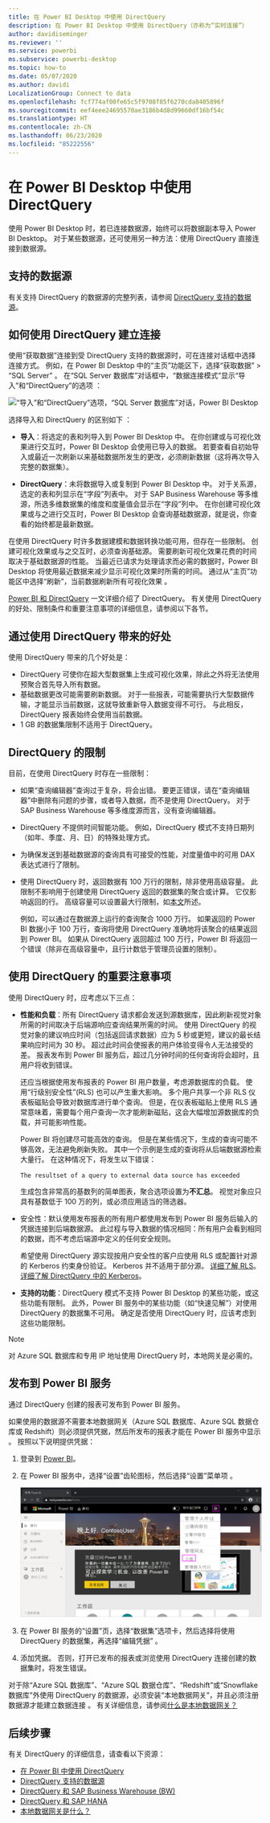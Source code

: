 ```yaml
---
title: 在 Power BI Desktop 中使用 DirectQuery
description: 在 Power BI Desktop 中使用 DirectQuery（亦称为“实时连接”）
author: davidiseminger
ms.reviewer: ''
ms.service: powerbi
ms.subservice: powerbi-desktop
ms.topic: how-to
ms.date: 05/07/2020
ms.author: davidi
LocalizationGroup: Connect to data
ms.openlocfilehash: fcf774af00fe65c5f9708f85f6270cda8405896f
ms.sourcegitcommit: eef4eee24695570ae3186b4d8d99660df16bf54c
ms.translationtype: HT
ms.contentlocale: zh-CN
ms.lasthandoff: 06/23/2020
ms.locfileid: "85222556"
---
```

# <a name="use-directquery-in-power-bi-desktop"></a>在 Power BI Desktop 中使用 DirectQuery
使用 Power BI Desktop 时，若已连接数据源，始终可以将数据副本导入 Power BI Desktop。 对于某些数据源，还可使用另一种方法：使用 DirectQuery 直接连接到数据源。

## <a name="supported-data-sources"></a>支持的数据源
有关支持 DirectQuery 的数据源的完整列表，请参阅 [DirectQuery 支持的数据源](power-bi-data-sources.md)。

## <a name="how-to-connect-using-directquery"></a>如何使用 DirectQuery 建立连接
使用“获取数据”连接到受 DirectQuery 支持的数据源时，可在连接对话框中选择连接方式。 例如，在 Power BI Desktop 中的“主页”功能区下，选择“获取数据” > “SQL Server”  。 在“SQL Server 数据库”对话框中，“数据连接模式”显示“导入”和“DirectQuery”的选项   ：

![“导入”和“DirectQuery”选项，“SQL Server 数据库”对话，Power BI Desktop](media/desktop-use-directquery/directquery_sqlserverdb.png)

选择导入和 DirectQuery 的区别如下 ：

- **导入**：将选定的表和列导入到 Power BI Desktop 中。 在你创建或与可视化效果进行交互时，Power BI Desktop 会使用已导入的数据。 若要查看自初始导入或最近一次刷新以来基础数据所发生的更改，必须刷新数据（这将再次导入完整的数据集）。

- **DirectQuery**：未将数据导入或复制到 Power BI Desktop 中。 对于关系源，选定的表和列显示在“字段”列表中。 对于 SAP Business Warehouse 等多维源，所选多维数据集的维度和度量值会显示在“字段”列中。 在你创建可视化效果或与之进行交互时，Power BI Desktop 会查询基础数据源，就是说，你查看的始终都是最新数据。

在使用 DirectQuery 时许多数据建模和数据转换功能可用，但存在一些限制。 创建可视化效果或与之交互时，必须查询基础源。 需要刷新可视化效果花费的时间取决于基础数据源的性能。 当最近已请求为处理请求而必需的数据时，Power BI Desktop 将使用最近数据来减少显示可视化效果时所需的时间。 通过从“主页”功能区中选择“刷新”，当前数据刷新所有可视化效果 。

[Power BI 和 DirectQuery](desktop-directquery-about.md) 一文详细介绍了 DirectQuery。 有关使用 DirectQuery 的好处、限制条件和重要注意事项的详细信息，请参阅以下各节。

## <a name="benefits-of-using-directquery"></a>通过使用 DirectQuery 带来的好处
使用 DirectQuery 带来的几个好处是：

- DirectQuery 可使你在超大型数据集上生成可视化效果，除此之外将无法使用预聚合首先导入所有数据。
- 基础数据更改可能需要刷新数据。 对于一些报表，可能需要执行大型数据传输，才能显示当前数据，这就导致重新导入数据变得不可行。 与此相反，DirectQuery 报表始终会使用当前数据。
- 1 GB 的数据集限制不适用于 DirectQuery。

## <a name="limitations-of-directquery"></a>DirectQuery 的限制
目前，在使用 DirectQuery 时存在一些限制：

- 如果“查询编辑器”查询过于复杂，将会出错。 要更正错误，请在“查询编辑器”中删除有问题的步骤，或者导入数据，而不是使用 DirectQuery。 对于 SAP Business Warehouse 等多维度源而言，没有查询编辑器。

- DirectQuery 不提供时间智能功能。 例如，DirectQuery 模式不支持日期列（如年、季度、月、日）的特殊处理方式。

- 为确保发送到基础数据源的查询具有可接受的性能，对度量值中的可用 DAX 表达式进行了限制。

- 使用 DirectQuery 时，返回数据有 100 万行的限制，除非使用高级容量。 此限制不影响用于创建使用 DirectQuery 返回的数据集的聚合或计算。 它仅影响返回的行。 高级容量可以设置最大行限制，如[本文](https://powerbi.microsoft.com/blog/five-new-power-bi-premium-capacity-settings-is-available-on-the-portal-preloaded-with-default-values-admin-can-review-and-override-the-defaults-with-their-preference-to-better-fence-their-capacity/)所述。 

    例如，可以通过在数据源上运行的查询聚合 1000 万行。 如果返回的 Power BI 数据小于 100 万行，查询将使用 DirectQuery 准确地将该聚合的结果返回到 Power BI。 如果从 DirectQuery 返回超过 100 万行，Power BI 将返回一个错误（除非在高级容量中，且行计数低于管理员设置的限制）。


## <a name="important-considerations-when-using-directquery"></a>使用 DirectQuery 的重要注意事项
使用 DirectQuery 时，应考虑以下三点：

- **性能和负载**：所有 DirectQuery 请求都会发送到源数据库，因此刷新视觉对象所需的时间取决于后端源响应查询结果所需的时间。 使用 DirectQuery 的视觉对象的建议响应时间（包括返回请求数据）应为 5 秒或更短，建议的最长结果响应时间为 30 秒。 超过此时间会使报表的用户体验变得令人无法接受的差。 报表发布到 Power BI 服务后，超过几分钟时间的任何查询将会超时，且用户将收到错误。
  
    还应当根据使用发布报表的 Power BI 用户数量，考虑源数据库的负载。 使用“行级别安全性”(RLS) 也可以产生重大影响。 多个用户共享一个非 RLS 仪表板磁贴会导致对数据库进行单个查询。 但是，在仪表板磁贴上使用 RLS 通常意味着，需要每个用户查询一次才能刷新磁贴，这会大幅增加源数据库的负载，并可能影响性能。
  
    Power BI 将创建尽可能高效的查询。 但是在某些情况下，生成的查询可能不够高效，无法避免刷新失败。 其中一个示例是生成的查询将从后端数据源检索大量行。 在这种情况下，将发生以下错误：

    ```output
    The resultset of a query to external data source has exceeded
    ```
  
    生成包含非常高的基数列的简单图表，聚合选项设置为**不汇总**。 视觉对象应只具有基数低于 100 万的列，或必须应用适当的筛选器。

- 安全性：默认使用发布报表的所有用户都使用发布到 Power BI 服务后输入的凭据连接到后端数据源。 此过程与导入数据的情况相同：所有用户会看到相同的数据，而不考虑后端源中定义的任何安全规则。

    希望使用 DirectQuery 源实现按用户安全性的客户应使用 RLS 或配置针对源的 Kerberos 约束身份验证。 Kerberos 并不适用于部分源。 [详细了解 RLS](../admin/service-admin-rls.md)。 [详细了解 DirectQuery 中的 Kerberos](service-gateway-sso-kerberos.md)。

- **支持的功能**：DirectQuery 模式不支持 Power BI Desktop 的某些功能，或这些功能有限制。 此外，Power BI 服务中的某些功能（如“快速见解”）对使用 DirectQuery 的数据集不可用。 确定是否使用 DirectQuery 时，应该考虑到这些功能限制。

> [!NOTE]
> 对 Azure SQL 数据库和专用 IP 地址使用 DirectQuery 时，本地网关是必需的。 

## <a name="publish-to-the-power-bi-service"></a>发布到 Power BI 服务
通过 DirectQuery 创建的报表可发布到 Power BI 服务。

如果使用的数据源不需要本地数据网关（Azure SQL 数据库、Azure SQL 数据仓库或 Redshift）则必须提供凭据，然后所发布的报表才能在 Power BI 服务中显示   。 按照以下说明提供凭据：

1. 登录到 [Power BI](https://www.powerbi.com/)。
2. 在 Power BI 服务中，选择“设置”齿轮图标，然后选择“设置”菜单项 。

    ![设置，Power BI 服务](media/desktop-use-directquery/directquery_pbiservicesettings.png)

3. 在 Power BI 服务的“设置”页，选择“数据集”选项卡，然后选择将使用 DirectQuery 的数据集，再选择“编辑凭据”  。

4. 添加凭据。 否则，打开已发布的报表或浏览使用 DirectQuery 连接创建的数据集时，将发生错误。

对于除“Azure SQL 数据库”、“Azure SQL 数据仓库”、“Redshift”或“Snowflake 数据库”外使用 DirectQuery 的数据源，必须安装“本地数据网关”，并且必须注册数据源才能建立数据连接    。 有关详细信息，请参阅[什么是本地数据网关？](service-gateway-onprem.md)

## <a name="next-steps"></a>后续步骤
有关 DirectQuery 的详细信息，请查看以下资源：

- [在 Power BI 中使用 DirectQuery](desktop-directquery-about.md)
- [DirectQuery 支持的数据源](power-bi-data-sources.md)
- [DirectQuery 和 SAP Business Warehouse (BW)](desktop-directquery-sap-bw.md)
- [DirectQuery 和 SAP HANA](desktop-directquery-sap-hana.md)
- [本地数据网关是什么？](service-gateway-onprem.md)
